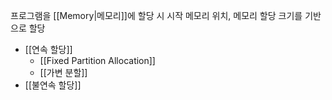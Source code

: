 프로그램을 [[Memory|메모리]]에 할당 시 시작 메모리 위치, 메모리 할당 크기를 기반으로 할당
- [[연속 할당]]
	- [[Fixed Partition Allocation]]
	- [[가변 분할]]
- [[불연속 할당]]